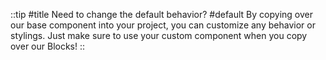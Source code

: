 ::tip
#title
Need to change the default behavior?
#default
By copying over our base component into your project, you can customize any behavior or stylings. Just make sure to use your custom component when you copy over our Blocks!
::